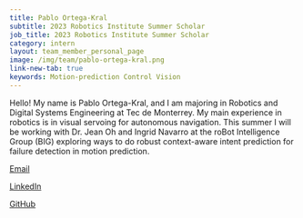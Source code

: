 ```yaml
---
title: Pablo Ortega-Kral
subtitle: 2023 Robotics Institute Summer Scholar
job_title: 2023 Robotics Institute Summer Scholar
category: intern
layout: team_member_personal_page
image: /img/team/pablo-ortega-kral.png
link-new-tab: true
keywords: Motion-prediction Control Vision
---
```


Hello! My name is Pablo Ortega-Kral, and I am majoring in Robotics and Digital
Systems Engineering at Tec de Monterrey. My main experience in robotics is in
visual servoing for autonomous navigation. This summer I will be working with
Dr. Jean Oh and Ingrid Navarro at the roBot Intelligence Group (BIG) exploring
ways to do robust context-aware intent prediction for failure detection in
motion prediction.

[Email](mailto:2001.paok@gmail.com)

[LinkedIn](https://www.linkedin.com/in/paok/)

[GitHub](https://github.com/PAOK-2001)
